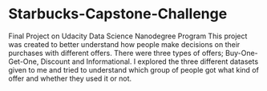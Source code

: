# Starbucks-Capstone-Challenge
Final Project on Udacity Data Science Nanodegree Program
This project was created to better understand how people make decisions on their purchases with different offers.
There were three types of offers; Buy-One-Get-One, Discount and Informational.
I explored the three different datasets given to me and tried to understand which group of people got what kind of offer and whether they used it or not.
